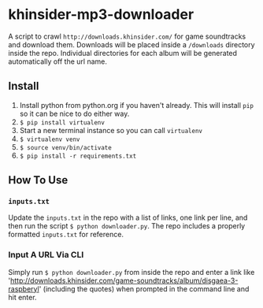 # khinsider-mp3-downloader

A script to crawl `http://downloads.khinsider.com/` for game soundtracks and download them. Downloads will be placed inside a `/downloads` directory inside the repo. Individual directories for each album will be generated automatically off the url name.

## Install
1. Install python from python.org if you haven't already. This will install `pip` so it can be nice to do either way.
2. `$ pip install virtualenv`
3. Start a new terminal instance so you can call `virtualenv`
4. `$ virtualenv venv`
5. `$ source venv/bin/activate`
6. `$ pip install -r requirements.txt`

## How To Use

### `inputs.txt`

Update the `inputs.txt` in the repo with a list of links, one link per line, and then run the script `$ python downloader.py`.
The repo includes a properly formatted `inputs.txt` for reference.

### Input A URL Via CLI

Simply run `$ python downloader.py` from inside the repo and enter a link like 'http://downloads.khinsider.com/game-soundtracks/album/disgaea-3-raspberyl' (including the quotes) when prompted in the command line and hit enter.

